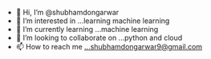 - 👋 Hi, I’m @shubhamdongarwar
- 👀 I’m interested in ...learning machine learning
- 🌱 I’m currently learning ...machine learning
- 💞️ I’m looking to collaborate on ...python and cloud
- 📫 How to reach me ...shubhamdongarwar9@gmail.com

<!---
shubhamdongarwar/shubhamdongarwar is a ✨ special ✨ repository because its `README.md` (this file) appears on your GitHub profile.
You can click the Preview link to take a look at your changes.
--->
